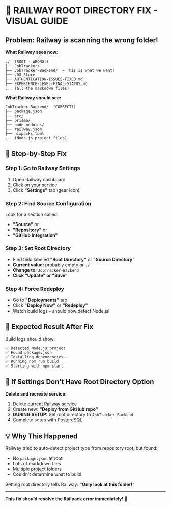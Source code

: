 # 🚨 RAILWAY ROOT DIRECTORY FIX - VISUAL GUIDE

## Problem: Railway is scanning the wrong folder!

**What Railway sees now:**
```
./  (ROOT - WRONG!)
├── JobTracker/
├── JobTracker-Backend/  ← This is what we want!
├── .DS_Store
├── AUTHENTICATION-ISSUES-FIXED.md
├── EXPERIENCE-LEVEL-FINAL-STATUS.md
... (all the markdown files)
```

**What Railway should see:**
```
JobTracker-Backend/  (CORRECT!)
├── package.json
├── src/
├── prisma/
├── node_modules/
├── railway.json
├── nixpacks.toml
... (Node.js project files)
```

## 🔧 Step-by-Step Fix

### Step 1: Go to Railway Settings
1. Open Railway dashboard
2. Click on your service
3. Click **"Settings"** tab (gear icon)

### Step 2: Find Source Configuration
Look for a section called:
- **"Source"** or
- **"Repository"** or  
- **"GitHub Integration"**

### Step 3: Set Root Directory
- Find field labeled **"Root Directory"** or **"Source Directory"**
- **Current value:** probably empty or `./`
- **Change to:** `JobTracker-Backend`
- **Click "Update" or "Save"**

### Step 4: Force Redeploy
- Go to **"Deployments"** tab
- Click **"Deploy Now"** or **"Redeploy"**
- Watch build logs - should now detect Node.js!

## 🎯 Expected Result After Fix

Build logs should show:
```
✅ Detected Node.js project
✅ Found package.json
✅ Installing dependencies...
✅ Running npm run build
✅ Starting with npm start
```

## 🚨 If Settings Don't Have Root Directory Option

**Delete and recreate service:**
1. Delete current Railway service
2. Create new: **"Deploy from GitHub repo"**
3. **DURING SETUP:** Set root directory to `JobTracker-Backend`
4. Complete setup with PostgreSQL

## 💡 Why This Happened

Railway tried to auto-detect project type from repository root, but found:
- No `package.json` at root
- Lots of markdown files
- Multiple project folders
- Couldn't determine what to build

Setting root directory tells Railway: **"Only look at this folder!"**

---

**This fix should resolve the Railpack error immediately!** 🚀
